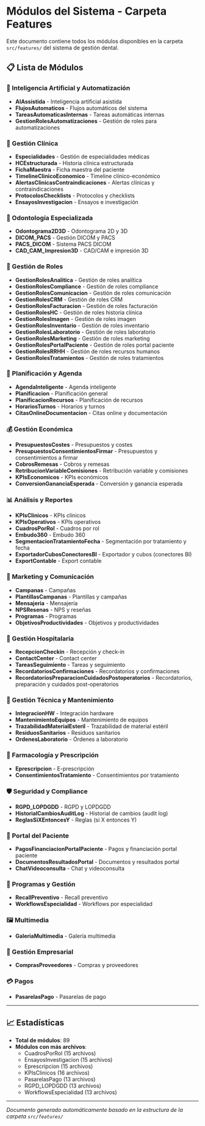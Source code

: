 # Módulos del Sistema - Carpeta Features

Este documento contiene todos los módulos disponibles en la carpeta `src/features/` del sistema de gestión dental.

## 📋 Lista de Módulos

### 🤖 Inteligencia Artificial y Automatización
- **AIAssistida** - Inteligencia artificial asistida
- **FlujosAutomaticos** - Flujos automáticos del sistema
- **TareasAutomaticasInternas** - Tareas automáticas internas
- **GestionRolesAutomatizaciones** - Gestión de roles para automatizaciones

### 🏥 Gestión Clínica
- **Especialidades** - Gestión de especialidades médicas
- **HCEstructurada** - Historia clínica estructurada
- **FichaMaestra** - Ficha maestra del paciente
- **TimelineClinicoEconomico** - Timeline clínico-económico
- **AlertasClinicasContraindicaciones** - Alertas clínicas y contraindicaciones
- **ProtocolosChecklists** - Protocolos y checklists
- **EnsayosInvestigacion** - Ensayos e investigación

### 🦷 Odontología Especializada
- **Odontograma2D3D** - Odontograma 2D y 3D
- **DICOM_PACS** - Gestión DICOM y PACS
- **PACS_DICOM** - Sistema PACS DICOM
- **CAD_CAM_Impresion3D** - CAD/CAM e impresión 3D

### 👥 Gestión de Roles
- **GestionRolesAnalitica** - Gestión de roles analítica
- **GestionRolesCompliance** - Gestión de roles compliance
- **GestionRolesComunicacion** - Gestión de roles comunicación
- **GestionRolesCRM** - Gestión de roles CRM
- **GestionRolesFacturacion** - Gestión de roles facturación
- **GestionRolesHC** - Gestión de roles historia clínica
- **GestionRolesImagen** - Gestión de roles imagen
- **GestionRolesInventario** - Gestión de roles inventario
- **GestionRolesLaboratorio** - Gestión de roles laboratorio
- **GestionRolesMarketing** - Gestión de roles marketing
- **GestionRolesPortalPaciente** - Gestión de roles portal paciente
- **GestionRolesRRHH** - Gestión de roles recursos humanos
- **GestionRolesTratamientos** - Gestión de roles tratamientos

### 📅 Planificación y Agenda
- **AgendaInteligente** - Agenda inteligente
- **Planificacion** - Planificación general
- **PlanificacionRecursos** - Planificación de recursos
- **HorariosTurnos** - Horarios y turnos
- **CitasOnlineDocumentacion** - Citas online y documentación

### 💰 Gestión Económica
- **PresupuestosCostes** - Presupuestos y costes
- **PresupuestosConsentimientosFirmar** - Presupuestos y consentimientos a firmar
- **CobrosRemesas** - Cobros y remesas
- **RetribucionVariableComisiones** - Retribución variable y comisiones
- **KPIsEconomicos** - KPIs económicos
- **ConversionGananciaEsperada** - Conversión y ganancia esperada

### 📊 Análisis y Reportes
- **KPIsClinicos** - KPIs clínicos
- **KPIsOperativos** - KPIs operativos
- **CuadrosPorRol** - Cuadros por rol
- **Embudo360** - Embudo 360
- **SegmentacionTratamientoFecha** - Segmentación por tratamiento y fecha
- **ExportadorCubosConectoresBI** - Exportador y cubos (conectores BI)
- **ExportContable** - Export contable

### 🎯 Marketing y Comunicación
- **Campanas** - Campañas
- **PlantillasCampanas** - Plantillas y campañas
- **Mensajeria** - Mensajería
- **NPSResenas** - NPS y reseñas
- **Programas** - Programas
- **ObjetivosProductividades** - Objetivos y productividades

### 🏥 Gestión Hospitalaria
- **RecepcionCheckin** - Recepción y check-in
- **ContactCenter** - Contact center
- **TareasSeguimiento** - Tareas y seguimiento
- **RecordatoriosConfirmaciones** - Recordatorios y confirmaciones
- **RecordatoriosPreparacionCuidadosPostoperatorios** - Recordatorios, preparación y cuidados post-operatorios

### 🔧 Gestión Técnica y Mantenimiento
- **IntegracionHW** - Integración hardware
- **MantenimientoEquipos** - Mantenimiento de equipos
- **TrazabilidadMaterialEsteril** - Trazabilidad de material estéril
- **ResiduosSanitarios** - Residuos sanitarios
- **OrdenesLaboratorio** - Órdenes a laboratorio

### 💊 Farmacología y Prescripción
- **Eprescripcion** - E-prescripción
- **ConsentimientosTratamiento** - Consentimientos por tratamiento

### 🛡️ Seguridad y Compliance
- **RGPD_LOPDGDD** - RGPD y LOPDGDD
- **HistorialCambiosAuditLog** - Historial de cambios (audit log)
- **ReglasSiXEntoncesY** - Reglas (si X entonces Y)

### 📱 Portal del Paciente
- **PagosFinanciacionPortalPaciente** - Pagos y financiación portal paciente
- **DocumentosResultadosPortal** - Documentos y resultados portal
- **ChatVideoconsulta** - Chat y videoconsulta

### 🎁 Programas y Gestión
- **RecallPreventivo** - Recall preventivo
- **WorkflowsEspecialidad** - Workflows por especialidad

### 🖼️ Multimedia
- **GaleriaMultimedia** - Galería multimedia

### 🏢 Gestión Empresarial
- **ComprasProveedores** - Compras y proveedores

### 💳 Pagos
- **PasarelasPago** - Pasarelas de pago

---

## 📈 Estadísticas

- **Total de módulos**: 89
- **Módulos con más archivos**: 
  - CuadrosPorRol (15 archivos)
  - EnsayosInvestigacion (15 archivos)
  - Eprescripcion (15 archivos)
  - KPIsClinicos (16 archivos)
  - PasarelasPago (13 archivos)
  - RGPD_LOPDGDD (13 archivos)
  - WorkflowsEspecialidad (13 archivos)

---

*Documento generado automáticamente basado en la estructura de la carpeta `src/features/`*
